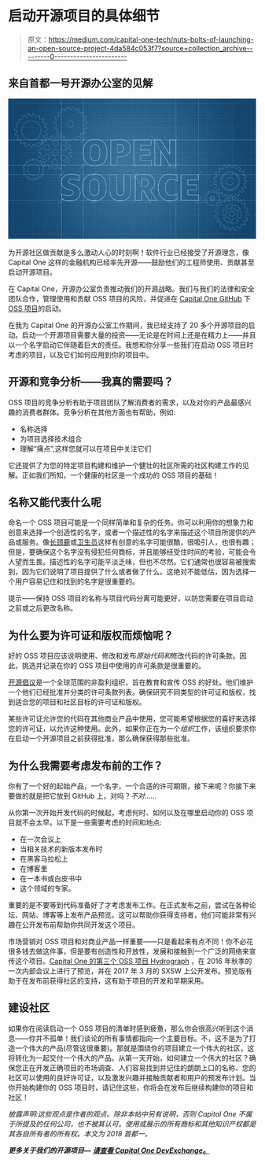 # 启动开源项目的具体细节

> 原文：<https://medium.com/capital-one-tech/nuts-bolts-of-launching-an-open-source-project-4da584c053f7?source=collection_archive---------0----------------------->

## 来自首都一号开源办公室的见解

![](img/4b95d2cd0e52f9a59ca278063b349dcd.png)

为开源社区做贡献是多么激动人心的时刻啊！软件行业已经接受了开源理念，像 Capital One 这样的金融机构已经率先开源——鼓励他们的工程师使用、贡献甚至启动开源项目。

在 Capital One，开源办公室负责推动我们的开源战略。我们与我们的法律和安全团队合作，管理使用和贡献 OSS 项目的风险，并促进在 [Capital One GitHub](https://github.com/capitalone/) 下 [OSS 项目](https://developer.capitalone.com/open-source/)的启动。

在我为 Capital One 的开源办公室工作期间，我已经支持了 20 多个开源项目的启动。启动一个开源项目需要大量的投资——无论是在时间上还是在精力上——并且以一个名字启动它伴随着巨大的责任。我想和你分享一些我们在启动 OSS 项目时考虑的项目，以及它们如何应用到你的项目中。

## 开源和竞争分析——我真的需要吗？

OSS 项目的竞争分析有助于项目团队了解消费者的需求，以及对你的产品最感兴趣的消费者群体。竞争分析在其他方面也有帮助，例如:

*   名称选择
*   为项目选择技术组合
*   理解“痛点”,这样您就可以在项目中关注它们

它还提供了为您的特定项目构建和维护一个健壮的社区所需的社区构建工作的见解。正如我们所知，一个健康的社区是一个成功的 OSS 项目的基础！

## 名称又能代表什么呢

命名一个 OSS 项目可能是一个同样简单和复杂的任务。你可以利用你的想象力和创意来选择一个创造性的名字，或者一个描述性的名字来描述这个项目所提供的产品或服务。像[长颈鹿](https://github.com/capitalone/giraffez)或[卫生员](https://github.com/capitalone/Hygieia)这样有创意的名字可能很酷，很吸引人，也很有趣；但是，要确保这个名字没有侵犯任何商标，并且能够经受住时间的考验，可能会令人望而生畏。描述性的名字可能平淡乏味，但也不尽然。它们通常也很容易被搜索到，因为它们说明了项目提供了什么或者做了什么。这绝对不能低估，因为选择一个用户容易记住和找到的名字是很重要的。

提示——保持 OSS 项目的名称与项目代码分离可能更好，以防您需要在项目启动之前或之后更改名称。

## 为什么要为许可证和版权而烦恼呢？

好的 OSS 项目应该说明使用、修改和发布*原始代码和*修改代码的许可条款。因此，挑选并记录在你的 OSS 项目中使用的许可条款是很重要的。

[开源倡议](https://opensource.org/)是一个全球范围的非盈利组织，旨在教育和宣传 OSS 的好处。他们维护一个他们已经批准并分类的许可条款列表。确保研究不同类型的许可证和版权，找到适合您的项目和社区目标的许可证和版权。

某些许可证允许您的代码在其他商业产品中使用，您可能希望根据您的喜好来选择您的许可证，以允许这种使用。此外，如果你正在为一个*组织*工作，该组织要求你在启动一个开源项目之前获得批准，那么确保获得那些批准。

## 为什么我需要考虑发布前的工作？

你有了一个好的起始产品，一个名字，一个合适的许可期限，接下来呢？你接下来要做的就是把它放到 GitHub 上，对吗？*不对……*

从你第一次开始开发代码的时候起，考虑何时、如何以及在哪里启动你的 OSS 项目就不会太早。以下是一些需要考虑的时间和地点:

*   在一次会议上
*   当相关技术的新版本发布时
*   在黑客马拉松上
*   在博客里
*   在一本书或白皮书中
*   这个领域的专家。

重要的是不要等到代码准备好了才考虑发布工作。在正式发布之前，尝试在各种论坛、网站、博客等上发布产品预览。这可以帮助你获得支持者，他们可能非常有兴趣在公开发布前帮助你共同开发这个项目。

市场营销对 OSS 项目和对商业产品一样重要——只是看起来有点不同！你不必花很多钱去做这件事，但是要有创造性和开放性，发展和接触到一个广泛的网络来宣传这个项目。[Capital One 的第三个 OSS 项目 Hydrograph](https://developer.capitalone.com/opensource-projects/hydrograph/) ，在 2016 年秋季的一次内部会议上进行了预览，并在 2017 年 3 月的 SXSW 上公开发布。预览版有助于在发布前获得社区的支持，这有助于项目的开发和早期采用。

## 建设社区

如果你在阅读启动一个 OSS 项目的清单时感到疲惫，那么你会很高兴听到这个消息——你并不孤单！我们谈论的所有事情都指向一个主要目标。不，这不是为了打造一个伟大的产品(尽管这很重要)。那就是围绕你的项目建立一个伟大的社区，这将转化为一起交付一个伟大的产品。从第一天开始，如何建立一个伟大的社区？确保您正在开发正确项目的市场调查、人们容易找到并记住的朗朗上口的名称、您的社区可以使用的良好许可证，以及激发兴趣并接触贡献者和用户的预发布计划。当你开始构建你的 OSS 项目时，请记住这些，你将会在发布后继续构建你的项目和社区！

*披露声明:这些观点是作者的观点。除非本帖中另有说明，否则 Capital One 不属于所提及的任何公司，也不被其认可。使用或展示的所有商标和其他知识产权都是其各自所有者的所有权。本文为 2018 首都一。*

***更多关于我们的开源项目—*** [***请查看 Capital One DevExchange。***](https://developer.capitalone.com/open-source/)